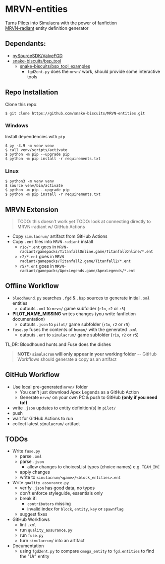 # MRVN-entities
Turns Pilots into Simulacra with the power of fanfiction  
[MRVN-radiant](github.com/MRVN-radiant/MRVN-radiant) entity definition generator

## Dependants:
 * [pySourceSDK/ValveFGD](https://github.com/pySourceSDK/ValveFGD)
 * [snake-biscuits/bsp_tool](https://github.com/snake-biscuits/bsp_tool)
   - [snake-biscuits/bsp_tool_examples](https://github.com/snake-biscuits/bsp_tool_examples)
     - `fgd2ent.py` does the `mrvn/` work, should provide some interactive tools


## Repo Installation

Clone this repo:  

```
$ git clone https://github.com/snake-biscuits/MRVN-entities.git
```  

### Windows

Install dependencies with `pip`  

```
$ py -3.9 -m venv venv
$ call venv/scripts/activate
$ python -m pip --upgrade pip
$ python -m pip install -r requirements.txt
```

### Linux

```
$ python3 -m venv venv
$ source venv/bin/activate
$ python -m pip --upgrade pip
$ python -m pip install -r requirements.txt
```


## MRVN Extension

> TODO: this doesn't work yet
> TODO: look at connecting directly to MRVN-radiant w/ GitHub Actions

 * Copy `simulacrum/` artifact from GitHub Actions
 * Copy `.ent` files into `MRVN-radiant` install
   - `r1o/*.ent` goes in `MRVN-radiant/gamepacks/TitanfallOnline.game/TitanfallOnline/*.ent`
   - `r2/*.ent` goes in `MRVN-radiant/gamepacks/Titanfall2.game/Titanfall2/*.ent`
   - `r5/*.ent` goes in `MRVN-radiant/gamepacks/ApexLegends.game/ApexLegends/*.ent`


## Offline Workflow
 * `bloodhound.py` searches `.fgd` & `.bsp` sources to generate initial `.xml` entities
   - outputs `.xml` to `mrvn/` game subfolder (`r1o`, `r2` or `r5`)
 * **PILOT_NAME_MISSING** writes changes (you write ~~fanfiction~~ documentation)
   - outputs `.json` to `pilot/` game subfolder (`r1o`, `r2` or `r5`)
 * `fuse.py` fuses the contents of `human/` with the generated `.xml`
   - outputs `.ent` to `simulacrum/` game subfolder (`r1o`, `r2` or `r5`)

TL;DR: Bloodhound hunts and Fuse does the dishes

> **NOTE: `simulacrum` will only appear in your working folder**
> -- GitHub Workflows should generate a copy as an artifact


## GitHub Workflow
 - Use local pre-generated `mrvn/` folder
   * You can't just download Apex Legends as a GitHub Action
   * Generate `mrvn/` on your own PC & push to GitHub **(only if you need to!)**
 - write `.json` updates to entity definition(s) in `pilot/`
 - push
 - wait for GitHub Actions to run
 - collect latest `simulacrum/` artifact


## TODOs
 * Write `fuse.py`
   - parse `.xml`
   - parse `.json`
     * allow changes to choicesList types (choice names) e.g. `TEAM_IMC`
   - apply changes
   - write to `simulacrum/<game>/<block_entities>.ent`
 * Write `quality_assurance.py`
   - verify `.json` has good data, no typos
   - don't enforce styleguide, essentials only
   - break if:
     * `contributors` missing
     * invalid index for `block`, `entity`, `key` or `spawnflag`
   - suggest fixes
 * GitHub Workflows
   - lint `.xml`
   - run `quality_assurance.py`
   - run `fuse.py`
   - turn `simulacrum/` into an artifact
 * Documentation
   - using `fgd2ent.py` to compare `omega_entity` to `fgd.entities` to find the "Ur" entity
